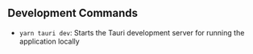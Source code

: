 ## Development Commands

- `yarn tauri dev`: Starts the Tauri development server for running the application locally